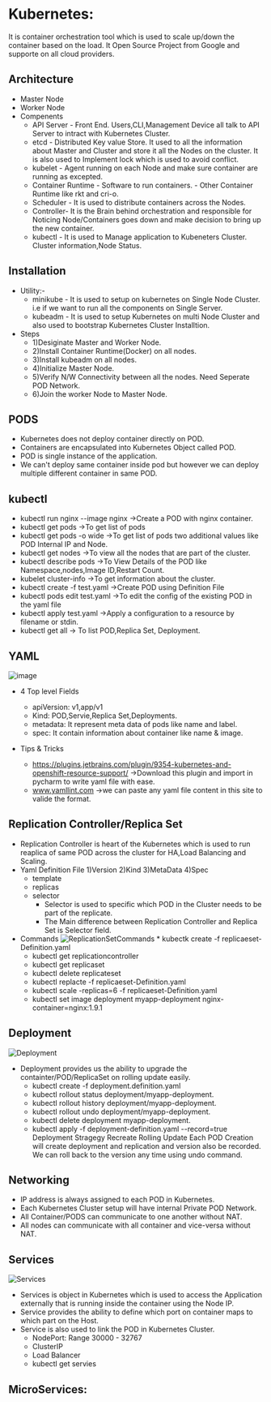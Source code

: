 # Kubernetes:
  It is container orchestration tool which is used to scale up/down the container based on the load.
  It Open Source Project from Google and supporte on all cloud providers.

## Architecture
 * Master Node
 * Worker Node
 * Compenents
    * API Server - Front End. Users,CLI,Management Device all talk to API Server to intract with Kubernetes Cluster.
    * etcd - Distributed Key value Store. It used to all the information about Master and Cluster and store it all the Nodes on the cluster. It is also used to Implement lock which is used to avoid conflict.
    * kubelet - Agent running on each Node and make sure container are running as excepted.
    * Container Runtime - Software to run containers.
	   	  - Other Container Runtime like rkt and cri-o.
    * Scheduler - It is used to distribute containers across the Nodes.
    * Controller- It is the Brain behind orchestration and responsible for Noticing Node/Containers goes down and make decision to bring up the new container.
    * kubectl - It is used to Manage application to Kubeneters Cluster. Cluster information,Node Status.
 

## Installation	
   * Utility:-
      * minikube - It is used to setup on kubernetes on Single Node Cluster. i.e if we want to run all the components on Single Server.
      * kubeadm - It is used to setup Kubernetes on multi Node Cluster and also used to bootstrap Kubernetes Cluster Installtion.
   * Steps
      * 1)Desiginate Master and Worker Node.
      * 2)Install Container Runtime(Docker) on all nodes.
      * 3)Install kubeadm on all nodes.
      * 4)Initialize Master Node.
      * 5)Verify N/W Connectivity between all the nodes. Need Seperate POD Network.
      * 6)Join the worker Node to Master Node.

## PODS
   * Kubernetes does not deploy container directly on POD.
   * Containers are encapsulated into Kubernetes Object called POD.
   * POD is single instance of the application.
   * We can't deploy same container inside pod but however we can deploy multiple different container in same POD.
    
## kubectl
   *  kubectl run nginx --image nginx ->Create a POD with nginx container.
   *  kubectl get pods  ->To get list of pods
   *  kubectl get pods -o wide ->To get list of pods two additional values like POD Internal IP and Node.
   *  kubectl get nodes ->To view all the nodes that are part of the cluster.
   *  kubectl describe pods ->To View Details of the POD like Namespace,nodes,Image ID,Restart Count.
   *  kubelet cluster-info ->To get information about the cluster.
   *  kubectl create -f test.yaml ->Create POD using Definition File
   *  kubectl pods edit test.yaml ->To edit the config of the existing POD in the yaml file
   *  kubectl apply test.yaml  ->Apply a configuration to a resource by filename or stdin.
   *  kubectl get all -> To list POD,Replica Set, Deployment.
   
      
## YAML
   ![image](https://user-images.githubusercontent.com/30715707/70966907-b15eb000-20ba-11ea-91eb-2443daab1b9c.png)
   
   * 4 Top level Fields
     * apiVersion: v1,app/v1	
     * Kind: POD,Servie,Replica Set,Deployments.
     * metadata: It represent meta data of pods like name and label.
     * spec: It contain information about container like name & image. 
 
  * Tips & Tricks
     * https://plugins.jetbrains.com/plugin/9354-kubernetes-and-openshift-resource-support/ ->Download this plugin and import in pycharm to write yaml file with ease.
     * www.yamllint.com ->we can paste any yaml file content in this site to valide the format.

## Replication Controller/Replica Set
   * Replication Controller is heart of the Kubernetes which is used to run reaplica of same POD across the cluster for HA,Load Balancing and Scaling.
   * Yaml Definition File
	1)Version
	2)Kind
	3)MetaData
	4)Spec
	   * template
	   * replicas
	   * selector
	      * Selector is used to specific which POD in the Cluster needs to be part of the replicate.
	      * The Main difference between Replication Controller and Replica Set is Selector field.
   * Commands
    ![ReplicationSetCommands](https://user-images.githubusercontent.com/30715707/71318525-fff3bc00-24b7-11ea-88af-f31e86aa5edb.PNG)
          * kubectk create -f replicaeset-Definition.yaml
	  * kubectl get replicationcontroller
	  * kubectl get replicaset
	  * kubectl delete replicateset <Replicateset Name>
	  * kubectl replacte -f replicaeset-Definition.yaml
	  * kubectl scale -replicas=6 -f replicaeset-Definition.yaml
  	  * kubectl set image deployment myapp-deployment nginx-container=nginx:1.9.1
	
## Deployment
 ![Deployment](https://user-images.githubusercontent.com/30715707/71567905-aa876280-2ae8-11ea-870b-b0b88487ef93.PNG)
  * Deployment provides us the ability to upgrade the containter/POD/ReplicaSet on rolling update easily.
 	* kubectl create -f deployment.definition.yaml
 	* kubectl rollout status deployment/myapp-deployment.
	* kubectl rollout history deployment/myapp-deployment.
	* kubectl rollout undo deployment/myapp-deployment.
	* kubectl delete deployment myapp-deployment.
	* kubectl apply -f deployment-definition.yaml --record=true
	Deployment Stragegy
	  Recreate
	  Rolling Update
		  Each POD Creation will create deployment and replication and version also be recorded. We can roll back to the version any time using undo command.
## Networking
 * IP address is always assigned to each POD in Kubernetes.
 * Each Kubernetes Cluster setup will have internal Private POD Network.
 * All Container/PODS can communicate to one another without NAT.
 * All nodes can communicate with all container and vice-versa without NAT.
 
## Services
![Services](https://user-images.githubusercontent.com/30715707/71567910-ba06ab80-2ae8-11ea-83c3-9490d3469bda.png)
 * Services is object in Kubernetes which is used to access the Application externally that is running inside the container using the Node IP.
 * Service provides the ability to define which port on container maps to which part on the Host.
 * Service is also used to link the POD in Kubernetes Cluster.
      * NodePort: Range 30000 - 32767
     * ClusterIP
     * Load Balancer
     * kubectl get servies
     
## MicroServices:

